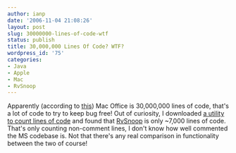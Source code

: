 ```yaml
---
author: ianp
date: '2006-11-04 21:08:26'
layout: post
slug: 30000000-lines-of-code-wtf
status: publish
title: 30,000,000 Lines Of Code? WTF?
wordpress_id: '75'
categories:
- Java
- Apple
- Mac
- RvSnoop
---
```


Apparently (according to [this][MACO]) Mac Office is 30,000,000 lines of
code, that's a lot of code to try to keep bug free! Out of curiosity, I
downloaded [a utility to count lines of code][NCSS] and found that
[RvSnoop][RVSN] is only ~7,000 lines of code. That's only counting
non-comment lines, I don't know how well commented the MS codebase is.
Not that there's any real comparison in functionality between the two of
course!

[MACO]: http://blogs.msdn.com/macmojo/archive/2006/11/03/it-s-all-in-the-numbers.aspx
[NCSS]: http://www.kclee.de/clemens/java/javancss/
[RVSN]: http://rvsnoop.org/
